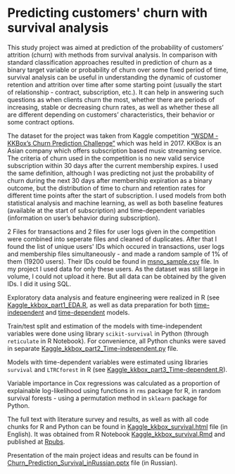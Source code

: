# Predicting customers' churn with survival analysis

This study project was aimed at prediction of the probability of customers’ attrition (churn) with methods from survival analysis. In comparison with standard classification approaches resulted in prediction of churn as a binary target variable or probability of churn over some fixed period of time, survival analysis can be useful in understanding the dynamic of customer retention and attrition over time after some starting point (usually the start of relationship - contract, subscription, etc.). It can help in answering such questions as when clients churn the most, whether there are periods of increasing, stable or decreasing churn rates, as well as whether these all are different depending on customers’ characteristics, their behavior or some contract options.

The dataset for the project was taken from Kaggle competition [“WSDM - KKBox’s Churn Prediction Challenge”](https://www.kaggle.com/c/kkbox-churn-prediction-challenge/) which was held in 2017. KKBox is an Asian company which offers subscription based music streaming service. 
The criteria of churn used in the competition is no new valid service subscription within 30 days after the current membership expires. 
I used the same definition, although I was predicting not just the probability of churn during the next 30 days after membership expiration as a binary outcome, but the distribution of time to churn and retention rates for different time points after the start of subscription. 
I used models from both statistical analysis and machine learning, as well as both baseline features (available at the start of subscription) and time-dependent variables (information on user’s behavior during subscription).

2 Files for transactions and 2 files for user logs given in the competition were combined into seperate files and cleaned of duplicates. After that I found the list of unique users' IDs which occured in transactions, user logs and membership files simultaneously - and made a random sample of 1% of them (19200 users). Their IDs could be found in [msno_sample.csv](data/msno_sample.csv) file. In my project I used data for only these users. As the dataset was still large in volume, I could not upload it here. But all data can be obtained by the given IDs. I did it using SQL.

Exploratory data analysis and feature engineering were realized in R (see [Kaggle_kkbox_part1_EDA.R](scripts/Kaggle_kkbox_part1_EDA.R), as well as data preparation for both [time-independent](scripts/Kaggle_kkbox_part2_Time-independent.R) and [time-dependent](scripts/Kaggle_kkbox_part3_Time-dependent.R) models.

Train/test split and estimation of the models with time-independent variables were done using library `scikit-survival` in Python (through `reticulate` in R Notebook). For convenience, all Python chunks were saved in separate [Kaggle_kkbox_part2_Time-independent.py](scripts/Kaggle_kkbox_part2_Time-independent.py) file.

Models with time-dependent variables were estimated using libraries `survival` and `LTRCforest` in R (see [Kaggle_kkbox_part3_Time-dependent.R](scripts/Kaggle_kkbox_part3_Time-dependent.R)).

Variable importance in Cox regressions was calculated as a proportion of explainable log-likelihood using functions in `rms` package for R, in random survival forests - using a permutation method in `sklearn` package for Python.

The full text with literature survey and results, as well as with all code chunks for R and Python can be found in [Kaggle_kkbox_survival.html](Kaggle_kkbox_survival.html) file (in English). It was obtained from R Notebook [Kaggle_kkbox_survival.Rmd](Kaggle_kkbox_survival.Rmd) and published at [Rpubs](https://rpubs.com/omironenko/survival_churn). 

Presentation of the main project ideas and results can be found in [Churn_Prediction_Survival_inRussian.pptx](Churn_Prediction_Survival_inRussian.pptx) file (in Russian).
